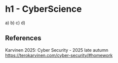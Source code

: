 # h1 - CyberScience

a)
b)
c)
d)

## References

Karvinen 2025: Cyber Security - 2025 late autumn https://terokarvinen.com/cyber-security/#homework
